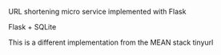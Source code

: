 
URL shortening micro service implemented with Flask

Flask + SQLite

This is a different implementation from the MEAN stack tinyurl